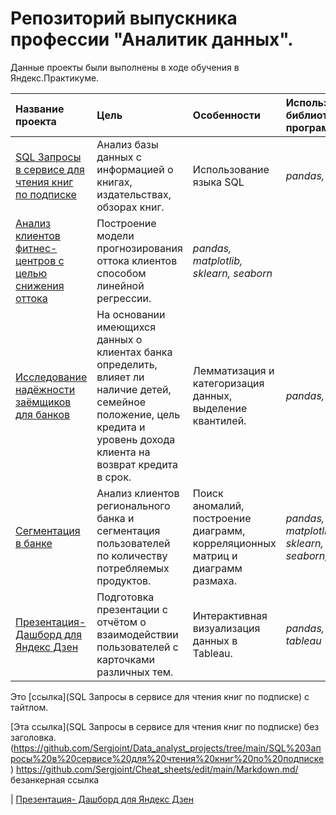 # Репозиторий выпускника профессии "Аналитик данных".

Данные проекты были выполнены в ходе обучения в Яндекс.Практикуме.


| Название проекта | Цель |  Особенности      |  Используемые библиотеки и программы | 
| :---------------------- | :---------------------- | :---------------------- | :---------------------- |
| [SQL Запросы в сервисе для чтения книг по подписке]( https://github.com/Sergjoint/Data_analyst_projects/blob/main/SQL%20Запросы%20в%20сервисе%20для%20чтения%20книг%20по%20подписке/SQL%20project.ipynb "Шпаргалка Markdown")| Анализ базы данных с информацией о книгах, издательствах, обзорах книг.| Использование языка SQL | *pandas, SQL*|
| [Анализ клиентов фитнес-центров с целью снижения оттока](https://github.com/Sergjoint/Data_analyst_projects/blob/main/Анализ%20клиентов%20фитнес-центров%20с%20целью%20снижения%20оттока/Fitness_centre_churn.ipynb)| Построение модели прогнозирования оттока клиентов способом линейной регрессии.| *pandas, matplotlib, sklearn, seaborn* |
| [Исследование надёжности заёмщиков для банков](https://github.com/Sergjoint/Data_analyst_projects/blob/main/Исследование%20надёжности%20заёмщиков%20для%20банков/Credit%20scoring%20for%20bank.ipynb)| На основании имеющихся данных о клиентах банка определить, влияет ли наличие детей, семейное положение, цель кредита и уровень дохода клиента на возврат кредита в срок.| Лемматизация и категоризация данных, выделение квантилей.| *pandas, nltk* |
| [Сегментация в банке](https://github.com/Sergjoint/Data_analyst_projects/blob/main/Сегментация%20в%20банке/Segmentation%20in%20bank.ipynb)| Анализ клиентов регионального банка и сегментация пользователей по количеству потребляемых продуктов.| Поиск аномалий, построение диаграмм, корреляционных матриц и диаграмм размаха.| *pandas, matplotlib, sklearn, seaborn, plotly* |
| [Презентация- Дашборд для Яндекс Дзен](https://github.com/Sergjoint/Data_analyst_projects/blob/main/Презентация-%20Дашборд%20для%20Яндекс%20Дзен.pdf)| Подготовка  презентации с отчётом о взаимодействии пользователей с карточками различных тем.| Интерактивная визуализация данных в Tableau.| *pandas, tableau* |

Это [ссылка](SQL Запросы в сервисе для чтения книг по подписке) с тайтлом.

[Эта ссылка](SQL Запросы в сервисе для чтения книг по подписке) без заголовка.
(https://github.com/Sergjoint/Data_analyst_projects/tree/main/SQL%20Запросы%20в%20сервисе%20для%20чтения%20книг%20по%20подписке)
<https://github.com/Sergjoint/Cheat_sheets/edit/main/Markdown.md/> безанкерная ссылка


| [Презентация- Дашборд для Яндекс Дзен](https://github.com/Sergjoint/Data_analyst_projects/blob/main/Презентация-%20Дашборд%20для%20Яндекс%20Дзен.pdf)
